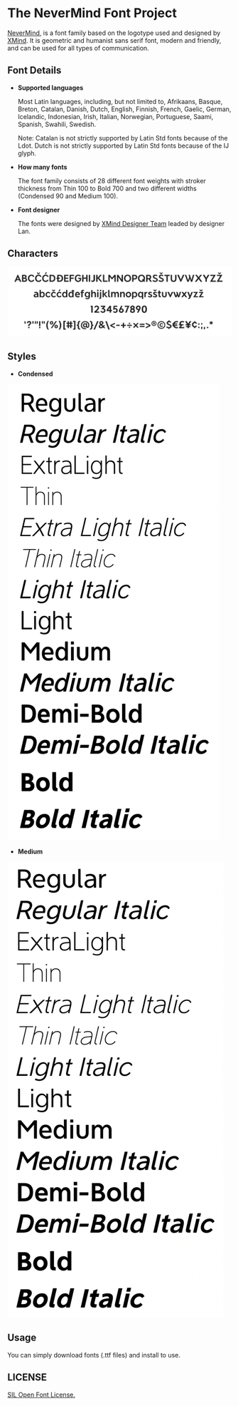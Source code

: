 # The NeverMind Font Project

[NeverMind](https://www.behance.net/gallery/89046307/NeverMind), is a font family based on the logotype used and designed by [XMind](https://www.xmind.net/). It is geometric and humanist sans serif font, modern and friendly, and can be used for all types of communication.

## Font Details

* **Supported languages**

    Most Latin languages, including, but not limited to, Afrikaans, Basque, Breton, Catalan, Danish, Dutch, English, Finnish, French, Gaelic, German, Icelandic, Indonesian, Irish, Italian, Norwegian, Portuguese, Saami, Spanish, Swahili, Swedish.
    
    Note: Catalan is not strictly supported by Latin Std fonts because of the Ldot. Dutch is not strictly supported by Latin Std fonts because of the IJ glyph.

* **How many fonts**

    The font family consists of 28 different font weights with stroker thickness from Thin 100 to Bold 700 and two different widths (Condensed 90 and Medium 100).  

* **Font designer**  
    
    The fonts were designed by [XMind Designer Team](https://www.zcool.com.cn/u/18786155) leaded by designer Lan.

## Characters 

![](sources/Characters.png)

## Styles

* **Condensed** 

![](sources/Condensed.png)

* **Medium**
  
![](sources/Medium.png)
  
## Usage

You can simply download fonts (.ttf files) and install to use.

## LICENSE 

[SIL Open Font License.](LICENSE)

